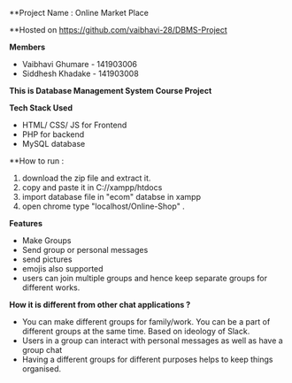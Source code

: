  **Project Name :  Online Market Place


**Hosted on https://github.com/vaibhavi-28/DBMS-Project 


**Members** 

 - Vaibhavi Ghumare - 141903006  
 - Siddhesh Khadake - 141903008
 
 __This is Database Management System Course Project__
 
 
**Tech Stack Used**
 
 - HTML/ CSS/ JS for Frontend
 - PHP for backend
 - MySQL database
 
 
**How to run :

1. download the zip file and extract it.
2. copy and paste it in C://xampp/htdocs
3. import database file in "ecom" databse in xampp 
4. open chrome type "localhost/Online-Shop" .


**Features**

  - Make Groups
  - Send group or personal messages
  - send pictures
  - emojis also supported
  - users can join multiple groups and hence keep separate groups for different works.


**How it is different from other chat applications ?** 
 
  - You can make different groups for family/work. You can be a part of different groups at the same time. Based on ideology of Slack.
  - Users in a group can interact with personal messages as well as have a group chat
  - Having a different groups for different purposes helps to keep things organised.

